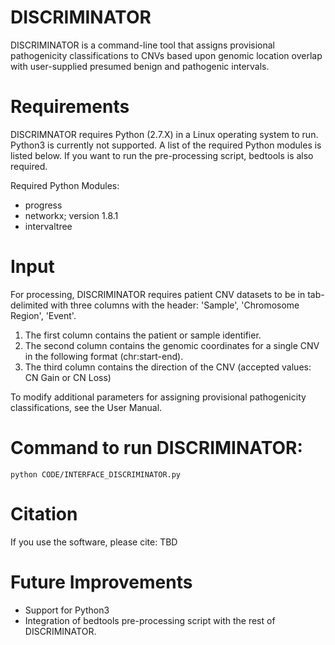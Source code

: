 # DISCRIMINATOR
DISCRIMINATOR is a command-line tool that assigns provisional pathogenicity classifications to CNVs based upon genomic location overlap with user-supplied presumed benign and pathogenic intervals.

# Requirements
DISCRIMNATOR requires Python (2.7.X) in a Linux operating system to run. Python3 is currently not supported. A list of the required Python modules is listed below. If you want to run the pre-processing script, bedtools is also required. 

Required Python Modules:
- progress
- networkx; version 1.8.1
- intervaltree

# Input
For processing, DISCRIMINATOR requires patient CNV datasets to be in tab-delimited with three columns with the header: 'Sample', 'Chromosome Region', 'Event'.
1.	The first column contains the patient or sample identifier.
2.	The second column contains the genomic coordinates for a single CNV in the following format (chr:start-end).
3.	The third column contains the direction of the CNV (accepted values: CN Gain or CN Loss)

To modify additional parameters for assigning provisional pathogenicity classifications, see the User Manual.

# Command to run DISCRIMINATOR:

    python CODE/INTERFACE_DISCRIMINATOR.py

# Citation
If you use the software, please cite: TBD

# Future Improvements
- Support for Python3
- Integration of bedtools pre-processing script with the rest of DISCRIMINATOR.
